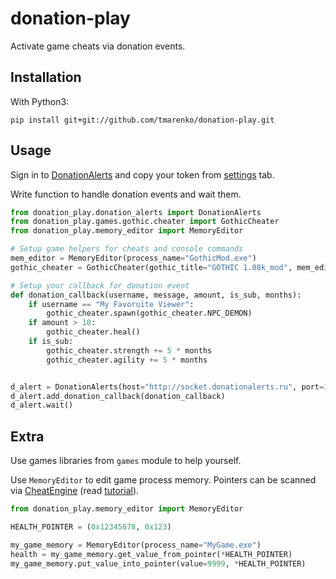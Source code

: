 # donation-play

Activate game cheats via donation events.

## Installation

With Python3:

```pip install git+git://github.com/tmarenko/donation-play.git```

## Usage

Sign in to [DonationAlerts](https://www.donationalerts.com/) and copy your token from [settings](https://www.donationalerts.com/dashboard/general) tab.

Write function to handle donation events and wait them.

```python
from donation_play.donation_alerts import DonationAlerts
from donation_play.games.gothic.cheater import GothicCheater
from donation_play.memory_editor import MemoryEditor

# Setup game helpers for cheats and console commands
mem_editor = MemoryEditor(process_name="GothicMod.exe")
gothic_cheater = GothicCheater(gothic_title="GOTHIC 1.08k_mod", mem_editor=mem_editor)

# Setup your callback for donation event
def donation_callback(username, message, amount, is_sub, months):
    if username == "My Favoruite Viewer":
        gothic_cheater.spawn(gothic_cheater.NPC_DEMON)
    if amount > 10:
        gothic_cheater.heal()
    if is_sub:
        gothic_cheater.strength += 5 * months
        gothic_cheater.agility += 5 * months


d_alert = DonationAlerts(host="http://socket.donationalerts.ru", port=3031, token="my_token")
d_alert.add_donation_callback(donation_callback)
d_alert.wait()
```

## Extra

Use games libraries from ```games``` module to help yourself.

Use ```MemoryEditor``` to edit game process memory. Pointers can be scanned via [CheatEngine](https://www.cheatengine.org/)
(read [tutorial](https://wiki.cheatengine.org/index.php?title=Tutorials:Cheat_Engine_Tutorial_Guide_x64)).

```python
from donation_play.memory_editor import MemoryEditor

HEALTH_POINTER = (0x12345678, 0x123)

my_game_memory = MemoryEditor(process_name="MyGame.exe")
health = my_game_memory.get_value_from_pointer(*HEALTH_POINTER)
my_game_memory.put_value_into_pointer(value=9999, *HEALTH_POINTER)
```